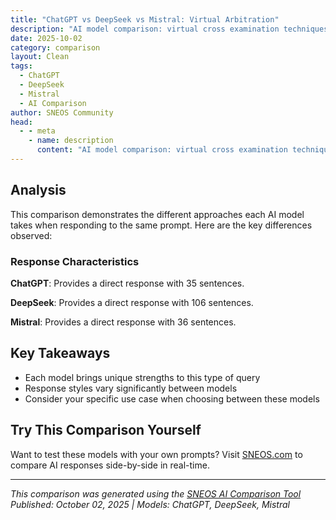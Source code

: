 ```yaml
---
title: "ChatGPT vs DeepSeek vs Mistral: Virtual Arbitration"
description: "AI model comparison: virtual cross examination techniques..."
date: 2025-10-02
category: comparison
layout: Clean
tags:
  - ChatGPT
  - DeepSeek
  - Mistral
  - AI Comparison
author: SNEOS Community
head:
  - - meta
    - name: description
      content: "AI model comparison: virtual cross examination techniques..."
---
```


<ChatComparison
  title="ChatGPT vs DeepSeek vs Mistral: Virtual Arbitration"
  prompt="virtual cross examination techniques"
  :responses='{
    "ChatGPT": "Virtual cross-examination requires adapting traditional courtroom techniques to the online environment to maintain effectiveness, clarity, and control. Here are some key techniques for conducting a successful virtual cross-examination:\n\n### 1. **Preparation and Technology Check**\n- **Test equipment**: Ensure your internet connection, camera, microphone, and software platform are working well.\n- **Familiarize yourself with platform features**: Know how to mute/unmute, share screens, spotlight witnesses, and handle technical glitches.\n- **Prepare materials digitally**: Organize exhibits, documents, and demonstratives in easily accessible digital formats.\n\n### 2. **Build Rapport and Control**\n- **Begin with calm, respectful tone**: Helps to establish a connection and encourage cooperation.\n- **Set expectations**: Clearly explain how you will proceed and remind the witness about the importance of speaking slowly and clearly.\n- **Control pace**: Virtual settings can cause delays or interruptions, so pause often to allow responses.\n\n### 3. **Questioning Techniques**\n- **Use concise, clear questions**: Avoid long or compound questions that can confuse the witness or create technical misunderstandings.\n- **Ask one question at a time**: This reduces ambiguity and helps the record stay clean.\n- **Pause after each question**: Allow the witness time to process and respond without talking over anyone.\n- **Monitor non-verbal cues carefully**: Look for hesitation, facial expressions, and body language through the video to assess credibility.\n\n### 4. **Use Visual Aids Effectively**\n- **Share exhibits on screen**: Use the platform\u2019s screen-sharing feature to display documents or images clearly.\n- **Highlight or annotate**: If available, use digital tools to emphasize important parts of exhibits.\n- **Confirm the witness sees the evidence**: Ask them to acknowledge the exhibit on-screen for the record.\n\n### 5. **Manage Witness Credibility**\n- **Impeach inconsistencies**: Use prior statements, depositions, or reports by sharing these documents onscreen.\n- **Challenge evasive answers**: Politely press for direct responses.\n- **Use silence strategically**: Give a moment after answers; sometimes silence encourages the witness to continue or reconsider.\n\n### 6. **Maintain Professionalism**\n- **Dress and act as if in court**: Helps establish seriousness and authority.\n- **Minimize distractions**: Ensure your environment is quiet with a professional background.\n- **Avoid interruptions**: Let the witness finish speaking before jumping in.\n\n### 7. **Record and Review**\n- **Ensure the hearing is recorded**: For review and to ensure the record is complete.\n- **Pause if technical issues arise**: Don\u2019t hesitate to request a break to resolve problems.\n\n### 8. **Backup Plans**\n- **Have a backup internet connection**: Eg. phone hotspot.\n- **Plan for restart procedures**: Know how to reconnect if the session drops.\n- **Coordinate with court staff**: To address technical issues swiftly.\n\n---\n\nBy integrating these virtual-specific techniques with traditional cross-examination skills, you can effectively manage and challenge witnesses in remote hearings.",
    "DeepSeek": "Of course. This is an excellent and crucial skill for any professional involved in dispute resolution, whether in law, HR, investigations, or management.\n\nVirtual cross-examination presents unique challenges and opportunities. The core principles of traditional cross-examination remain, but the medium requires specific adaptations.\n\nHere is a comprehensive guide to virtual cross-examination techniques, broken down into strategy, technology, and delivery.\n\n---\n\n### **Part 1: Foundational Strategy \u0026 Preparation (The \u0022What\u0022)**\n\nThis is the most critical phase. Poor preparation cannot be saved by slick delivery, especially online.\n\n**1. The Primacy of the Written Record:**\n*   **Goal:** Your primary audience is often not the live participants, but the person who will read the transcript or watch the recording later (a judge, arbitrator, or HR director).\n*   **Technique:** Craft short, leading questions that force \u0022Yes\u0022 or \u0022No\u0022 answers. A clean transcript where the witness is constantly agreeing with you is devastating. Avoid open-ended questions that allow for narrative explanations.\n\n**2. Meticulous Document Control:**\n*   **Goal:** Seamlessly introduce and display exhibits to undermine the witness\u0027s testimony.\n*   **Technique:**\n    *   Have all exhibits pre-loaded in the deposition platform (e.g., Zoom, Teams, Webex).\n    *   Name them clearly (e.g., \u0022EXHIBIT_5_Email_Oct_12\u0022).\n    *   Practice the \u0022share screen\u0022 function to switch between the exhibit and the witness\u0027s video feed quickly.\n    *   Use annotation tools (arrows, circles, highlighting) to direct everyone\u0027s attention to the key sentence or number.\n\n**3. The \u0022One-Page\u0022 Outline:**\n*   **Goal:** Maintain a clear, flexible structure without getting lost in notes.\n*   **Technique:** Don\u0027t write out full questions. Create a one-page outline with your 3-5 key themes or goals for the cross. Under each, list the bullet points you must hit and the exhibit numbers you will use. This keeps you focused and adaptable.\n\n**4. Anticipate Technical Problems:**\n*   **Goal:** Prevent the opposition from using \u0022technical difficulties\u0022 as a way to coach the witness or break your rhythm.\n*   **Technique:**\n    *   **Pre-Conference Meeting:** Have a pre-deposition meeting with the court reporter and opposing counsel to confirm procedures for breaks, off-the-record discussions, and handling audio issues.\n    *   **The \u0022Can You Hear/See Me?\u0022 Protocol:** Establish at the beginning what will happen if the connection fails. A common rule is: \u0022If we lose connection, we will all log off and I will call [Opposing Counsel\u0027s] cell phone to coordinate re-joining. Please do not speak to your client during that time.\u0022\n\n---\n\n### **Part 2: Technical Mastery \u0026 Setup (The \u0022How\u0022)**\n\nYour environment and tech are now part of your presentation.\n\n**1. Control Your Environment:**\n*   **Background:** Use a neutral, professional background (blurred is acceptable, but a real bookshelf is often better). Avoid distractions.\n*   **Lighting:** Your face should be well-lit from the front. A ring light or a lamp in front of you is ideal. Never have a bright window behind you.\n*   **Camera:** Position the camera at eye level. You should be looking directly at the lens when speaking, which simulates eye contact.\n*   **Audio:** Use a high-quality external microphone. Poor audio is the most common and frustrating technical issue.\n\n**2. Master the Platform:**\n*   Know how to: Pin the witness\u0027s video, spotlight yourself when speaking, share specific windows (not your entire desktop), and use the \u0022Gallery\u0022 vs. \u0022Speaker\u0022 view.\n*   **Gallery View is for you:** Use it to monitor the reactions of everyone in the \u0022room\u0022 (the witness, opposing counsel, their client).\n*   **Speaker View is for them:** When you are speaking, you should be in spotlight or speaker view.\n\n**3. The \u0022Two-Screen\u0022 Advantage:**\n*   If possible, use two monitors.\n    *   **Screen 1:** The video conference platform, showing the witness and others.\n    *   **Screen 2:** Your notes, outline, and document exhibits. This prevents the distracting look of you constantly looking down and away from the camera.\n\n---\n\n### **Part 3: Delivery \u0026 In-the-Moment Techniques (The \u0022Execution\u0022)**\n\nThis is where you adapt classic techniques for the virtual world.\n\n**1. The Power of the Pause:**\n*   **Technique:** After an answer, especially a bad one, **stop**. Look down at your notes deliberately. Let the silence hang in the virtual space for 3-4 seconds. This feels like an eternity online and makes the witness uncomfortable, often causing them to blurt out more information or qualify their answer. It also gives you time to think and gives the fact-finder time to absorb the point.\n\n**2. Modulating Your Voice:**\n*   The flat audio of a computer microphone can make you sound monotone and bored.\n*   **Technique:** Use deliberate changes in pace and tone.\n    *   Slow down for the most important questions.\n    *   Lower your voice to project control and seriousness.\n    *   Never raise your voice to yell; it distorts the audio and makes you look out of control.\n\n**3. Combating Witness Coaching:**\n*   **The Problem:** It\u0027s easier for a witness to receive off-screen coaching (e.g., notes, hand signals) in a virtual setting.\n*   **Technique:**\n    *   At the outset, request that the witness be alone in the room and that their camera show a view from their shoulders up, including their hands.\n    *   If you suspect coaching, you can politely say, \u0022Mr. Smith, it seems you\u0027re looking away from the screen. Are you able to focus on the questions here?\u0022 or \u0022I\u0027m having trouble hearing you. Could you please speak directly into your microphone?\u0022\n\n**4. The \u0022Friendly\u0022 Demeanor:**\n*   A calm, almost conversational tone can be more effective in a virtual setting than overt aggression.\n*   **Why it works:** It lowers the witness\u0027s guard. They expect a \u0022Law \u0026 Order\u0022 style confrontation. A polite, almost boring demeanor makes it harder for them to play the victim and makes their evasiveness or hostility stand out more starkly to the fact-finder.\n\n**5. The Pinpoint Accusation:**\n*   Use the screen-share function to your absolute advantage.\n*   **Technique:** When you have a document that directly contradicts the witness, share it. Use the annotation tool to circle the key phrase. Then, ask your question while the damning evidence is right in front of everyone.\n    *   *Example:* \u0022I\u0027m sharing Exhibit 5, your email from October 12th. I\u0027ve circled the sentence where you state, \u0027The system was working perfectly.\u0027 My question is, how do you reconcile that statement with your testimony today that the system was faulty on October 12th?\u0022\n\n### **Summary: Virtual vs. In-Person Cross-Examination**\n\n| Feature | In-Person Cross | Virtual Cross | Adaptation Technique |\n| :--- | :--- | :--- | :--- |\n| **Presence** | Physical, uses space | Confined to a screen | Use vocal variety and deliberate pauses to command attention. |\n| **Eye Contact** | Direct eye contact with witness | Looking at the camera lens | Practice looking at the camera, not the witness\u0027s face on the screen. |\n| **Document Use** | Hand a paper copy to the witness | Share your screen | Pre-load exhibits; master screen-sharing and annotation tools. |\n| **Observing Reactions** | Can see full body language | Limited to face and shoulders | Use Gallery View to watch everyone; note micro-expressions. |\n| **Control \u0026 Rhythm** | Easier to control the room | Easier for distractions | Establish clear ground rules; use silence strategically. |\n| **Witness Coaching** | More difficult and obvious | Easier to attempt | Request witness be alone on camera; call out looking away. |\n\n**Final Pro-Tip:** **Practice!** Do a full mock cross-examination using the same technology you\u0027ll use for the real thing. Have a colleague play the witness. Record it and watch it back. You will be shocked at what you learn about your habits, your tech setup, and your effectiveness.\n\nVirtual cross-examination is a skill that can be mastered. By combining rigorous traditional preparation with a strategic command of the virtual medium, you can be even more effective than in a physical courtroom.",
    "Mistral": "Virtual cross-examination, like in-person cross-examination, requires careful planning, strategic questioning, and effective communication. Here are some techniques to help you conduct a successful virtual cross-examination:\n\n1. **Preparation:**\n   - **Technical Setup:** Ensure you have a stable internet connection, a good quality webcam, and a clear microphone. Familiarize yourself with the video conferencing platform being used.\n   - **Background Research:** Thoroughly research the witness\u0027s background, statements, and any relevant documents.\n   - **Question Planning:** Prepare clear, concise, and logical questions. Anticipate the witness\u0027s responses and have follow-up questions ready.\n\n2. **Environment:**\n   - Ensure your background is professional and non-distracting.\n   - Use good lighting so your face is clearly visible.\n   - Maintain eye contact by looking into the camera, not the screen.\n\n3. **Questioning Techniques:**\n   - **Leading Questions:** Use leading questions to control the witness\u0027s answers and elicit specific information.\n   - **Looping:** Ask the same question in different ways to catch inconsistencies.\n   - **Pacing:** Vary your pace to keep the witness off-guard or to emphasize important points.\n   - **Tone:** Maintain a professional and respectful tone throughout the cross-examination.\n\n4. **Active Listening:**\n   - Pay close attention to the witness\u0027s answers.\n   - Watch for non-verbal cues, such as facial expressions and body language, which can be telling in a virtual setting.\n\n5. **Objections:**\n   - Be prepared to make and respond to objections. Ensure you\u0027re familiar with the rules of evidence and procedure.\n   - If an objection is sustained, be ready to rephrase your question.\n\n6. **Technological Evidence:**\n   - Have electronic copies of exhibits ready to share on screen.\n   - Be comfortable with screen sharing and annotating features to highlight key points.\n\n7. **Practice:**\n   - Conduct mock cross-examinations to get comfortable with the virtual format.\n   - Record and review your performances to identify areas for improvement.\n\n8. **Backup Plan:**\n   - Have a backup plan in case of technical difficulties, such as a phone line for audio or a secondary device for video.\n\n9. **Court/Platform Rules:**\n   - Familiarize yourself with the rules and procedures of the specific court or platform being used.\n\n10. **Professionalism:**\n    - Dress appropriately, as you would for an in-person court appearance.\n    - Be respectful and courteous to the witness, the court, and opposing counsel."
  }'
  published-date="00:15"
/>

## Analysis

This comparison demonstrates the different approaches each AI model takes when responding to the same prompt. Here are the key differences observed:

### Response Characteristics

**ChatGPT**: Provides a direct response with 35 sentences. 

**DeepSeek**: Provides a direct response with 106 sentences. 

**Mistral**: Provides a direct response with 36 sentences. 

## Key Takeaways

- Each model brings unique strengths to this type of query
- Response styles vary significantly between models
- Consider your specific use case when choosing between these models

## Try This Comparison Yourself

Want to test these models with your own prompts? Visit [SNEOS.com](https://sneos.com) to compare AI responses side-by-side in real-time.

---

*This comparison was generated using the [SNEOS AI Comparison Tool](https://sneos.com)*
*Published: October 02, 2025 | Models: ChatGPT, DeepSeek, Mistral*
